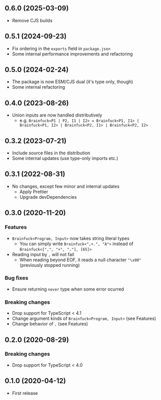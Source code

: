 ## 0.6.0 (2025-03-09)

- Remove CJS builds

## 0.5.1 (2024-09-23)

- Fix ordering in the `exports` field in `package.json`
- Some internal performance improvements and refactoring

## 0.5.0 (2024-02-24)

- The package is now ESM/CJS dual (it's type only, though)
- Some internal refactoring

## 0.4.0 (2023-08-26)

- Union inputs are now handled distributively
  - e.g. `Brainfuck<P1 | P2, I1 | I2> = Brainfuck<P1, I1> | Brainfuck<P1, I2> | Brainfuck<P2, I1> | Brainfuck<P2, I2>`

## 0.3.2 (2023-07-21)

- Include source files in the distribution
- Some internal updates (use type-only imports etc.)

## 0.3.1 (2022-08-31)

- No changes, except few minor and internal updates
  - Apply Prettier
  - Upgrade devDependencies

## 0.3.0 (2020-11-20)

### Features

- `Brainfuck<Program, Input>` now takes string literal types
  - You can simply write `Brainfuck<",+.", "A">` instead of `Brainfuck<[",", "+", "."], [65]>`
- Reading input by `,` will not fail
  - When reading beyond EOF, it reads a null character `"\x00"` (previously stopped running)

### Bug fixes

- Ensure returning `never` type when some error ocurred

### Breaking changes

- Drop support for TypeScript &lt; 4.1
- Change argument kinds of `Brainfuck<Program, Input>` (see Features)
- Change behavior of `,` (see Features)

## 0.2.0 (2020-08-29)

### Breaking changes

- Drop support for TypeScript &lt; 4.0

## 0.1.0 (2020-04-12)

- First release
